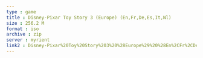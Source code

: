 ```yaml
---
type : game
title : Disney-Pixar Toy Story 3 (Europe) (En,Fr,De,Es,It,Nl)
size : 256.2 M
format : iso
archive : zip
server : myrient
link2 : Disney-Pixar%20Toy%20Story%203%20%28Europe%29%20%28En%2CFr%2CDe%2CEs%2CIt%2CNl%29
---
```

